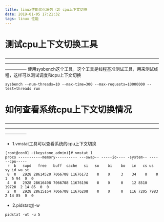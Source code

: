 ```yaml
---
title: linux性能优化系列（2）cpu上下文切换
date: 2019-01-05 17:21:32
tags: linux 性能
---
```


# 测试cpu上下文切换工具
—————————————————————————————————————————————————————————————————————————————
使用sysbench这个工具，这个工具是线程基准测试工具，用来测试线程，这样可以测试调度和cpu上下文切换
```
sysbench --num-threads=10 --max-time=300 --max-requests=10000000 --test=threads run
```

# 如何查看系统cpu上下文切换情况
—————————————————————————————————————————————————————————————————————————————
- 1.vmstat工具可以查看系统的cpu上下文切换
```
[root@con01 ~(keystone_admin)]# vmstat 1
procs -----------memory---------- ---swap-- -----io---- -system-- ------cpu-----
 r  b   swpd   free   buff  cache   si   so    bi    bo   in   cs us sy id wa st
 8  0   2928 28614520 7066708 11676172    0    0     3    34    0    0  1  5 94  0  0
 4  0   2928 28616408 7066708 11676196    0    0     0    12 8510 19720  2 14 85  0  0
 2  0   2928 28615164 7066708 11676208    0    0     0   116 7205 7983  2 14 85  0  0
```

- 2.pidstat加-w
```
pidstat -wt -u 5
```
